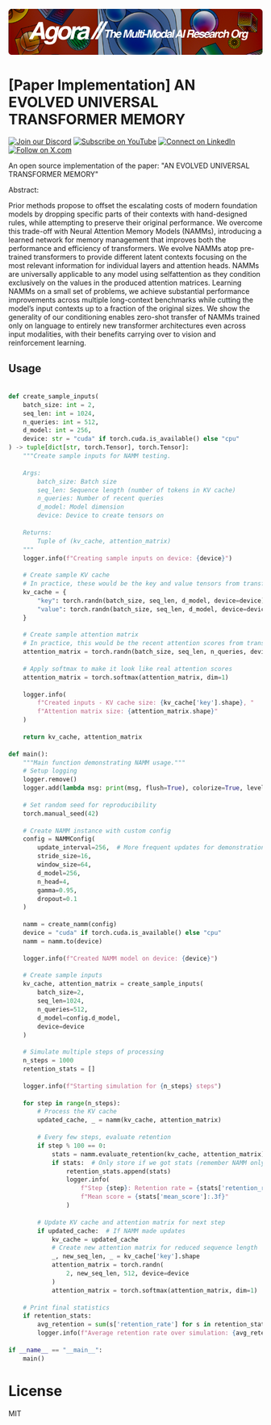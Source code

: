 [![Multi-Modality](agorabanner.png)](https://discord.com/servers/agora-999382051935506503)

# [Paper Implementation] AN EVOLVED UNIVERSAL TRANSFORMER MEMORY

[![Join our Discord](https://img.shields.io/badge/Discord-Join%20our%20server-5865F2?style=for-the-badge&logo=discord&logoColor=white)](https://discord.gg/agora-999382051935506503) [![Subscribe on YouTube](https://img.shields.io/badge/YouTube-Subscribe-red?style=for-the-badge&logo=youtube&logoColor=white)](https://www.youtube.com/@kyegomez3242) [![Connect on LinkedIn](https://img.shields.io/badge/LinkedIn-Connect-blue?style=for-the-badge&logo=linkedin&logoColor=white)](https://www.linkedin.com/in/kye-g-38759a207/) [![Follow on X.com](https://img.shields.io/badge/X.com-Follow-1DA1F2?style=for-the-badge&logo=x&logoColor=white)](https://x.com/kyegomezb)

An open source implementation of the paper: "AN EVOLVED UNIVERSAL TRANSFORMER MEMORY"


Abstract:

Prior methods propose to offset the escalating costs of modern foundation models by dropping specific parts of their contexts with hand-designed rules, while attempting to preserve their original performance. We overcome this trade-off with Neural Attention Memory Models (NAMMs), introducing a learned network for memory management that improves both the performance and efficiency of
transformers. We evolve NAMMs atop pre-trained transformers to provide different latent contexts focusing on the most relevant information for individual layers and attention heads. NAMMs are universally applicable to any model using selfattention as they condition exclusively on the values in the produced attention matrices. Learning NAMMs on a small set of problems, we achieve substantial performance improvements across multiple long-context benchmarks while cutting the model’s input contexts up to a fraction of the original sizes. We show the generality of our conditioning enables zero-shot transfer of NAMMs trained only on language to entirely new transformer architectures even across input modalities, with their benefits carrying over to vision and reinforcement learning.


## Usage

```python

def create_sample_inputs(
    batch_size: int = 2,
    seq_len: int = 1024,
    n_queries: int = 512,
    d_model: int = 256,
    device: str = "cuda" if torch.cuda.is_available() else "cpu"
) -> tuple[dict[str, torch.Tensor], torch.Tensor]:
    """Create sample inputs for NAMM testing.
    
    Args:
        batch_size: Batch size
        seq_len: Sequence length (number of tokens in KV cache)
        n_queries: Number of recent queries
        d_model: Model dimension
        device: Device to create tensors on
    
    Returns:
        Tuple of (kv_cache, attention_matrix)
    """
    logger.info(f"Creating sample inputs on device: {device}")
    
    # Create sample KV cache
    # In practice, these would be the key and value tensors from transformer layers
    kv_cache = {
        "key": torch.randn(batch_size, seq_len, d_model, device=device),
        "value": torch.randn(batch_size, seq_len, d_model, device=device)
    }
    
    # Create sample attention matrix
    # In practice, this would be the recent attention scores from transformer layers
    attention_matrix = torch.randn(batch_size, seq_len, n_queries, device=device)
    
    # Apply softmax to make it look like real attention scores
    attention_matrix = torch.softmax(attention_matrix, dim=1)
    
    logger.info(
        f"Created inputs - KV cache size: {kv_cache['key'].shape}, "
        f"Attention matrix size: {attention_matrix.shape}"
    )
    
    return kv_cache, attention_matrix

def main():
    """Main function demonstrating NAMM usage."""
    # Setup logging
    logger.remove()
    logger.add(lambda msg: print(msg, flush=True), colorize=True, level="INFO")
    
    # Set random seed for reproducibility
    torch.manual_seed(42)
    
    # Create NAMM instance with custom config
    config = NAMMConfig(
        update_interval=256,  # More frequent updates for demonstration
        stride_size=16,
        window_size=64,
        d_model=256,
        n_head=4,
        gamma=0.95,
        dropout=0.1
    )
    
    namm = create_namm(config)
    device = "cuda" if torch.cuda.is_available() else "cpu"
    namm = namm.to(device)
    
    logger.info(f"Created NAMM model on device: {device}")
    
    # Create sample inputs
    kv_cache, attention_matrix = create_sample_inputs(
        batch_size=2,
        seq_len=1024,
        n_queries=512,
        d_model=config.d_model,
        device=device
    )
    
    # Simulate multiple steps of processing
    n_steps = 1000
    retention_stats = []
    
    logger.info(f"Starting simulation for {n_steps} steps")
    
    for step in range(n_steps):
        # Process the KV cache
        updated_cache, _ = namm(kv_cache, attention_matrix)
        
        # Every few steps, evaluate retention
        if step % 100 == 0:
            stats = namm.evaluate_retention(kv_cache, attention_matrix)
            if stats:  # Only store if we got stats (remember NAMM only updates every update_interval)
                retention_stats.append(stats)
                logger.info(
                    f"Step {step}: Retention rate = {stats['retention_rate']:.2%}, "
                    f"Mean score = {stats['mean_score']:.3f}"
                )
        
        # Update KV cache and attention matrix for next step
        if updated_cache:  # If NAMM made updates
            kv_cache = updated_cache
            # Create new attention matrix for reduced sequence length
            _, new_seq_len, _ = kv_cache['key'].shape
            attention_matrix = torch.randn(
                2, new_seq_len, 512, device=device
            )
            attention_matrix = torch.softmax(attention_matrix, dim=1)
    
    # Print final statistics
    if retention_stats:
        avg_retention = sum(s['retention_rate'] for s in retention_stats) / len(retention_stats)
        logger.info(f"Average retention rate over simulation: {avg_retention:.2%}")

if __name__ == "__main__":
    main()
```


# License
MIT
